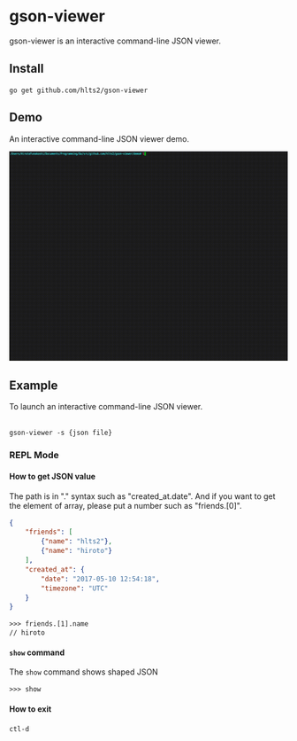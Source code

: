 # gson-viewer
gson-viewer is an interactive command-line JSON viewer.

## Install

```shell
go get github.com/hlts2/gson-viewer
```

## Demo

An interactive command-line JSON viewer demo.

![gson-viewer](./demo/demo1.gif)

## Example

To launch an interactive command-line JSON viewer.

```shell

gson-viewer -s {json file}

```

### REPL Mode
#### How to get JSON value

The path is in "." syntax such as "created_at.date". And if you want to get the element of array, please put a number such as "friends.[0]".

```json
{
    "friends": [
        {"name": "hlts2"},
        {"name": "hiroto"}
    ],
    "created_at": {
        "date": "2017-05-10 12:54:18",
        "timezone": "UTC"
    }
}
```

```shell
>>> friends.[1].name
// hiroto
```

#### `show` command

The `show` command shows shaped JSON

```shell
>>> show
```

#### How to exit

```
ctl-d
```
